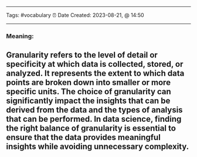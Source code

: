 ------------------------- 
Tags: #vocabulary 
⏰ Date Created:  2023-08-21, @ 14:50

---
### Meaning: 

Granularity refers to the level of detail or specificity at which data is collected, stored, or analyzed. It represents the extent to which data points are broken down into smaller or more specific units. The choice of granularity can significantly impact the insights that can be derived from the data and the types of analysis that can be performed. In data science, finding the right balance of granularity is essential to ensure that the data provides meaningful insights while avoiding unnecessary complexity.
-----------